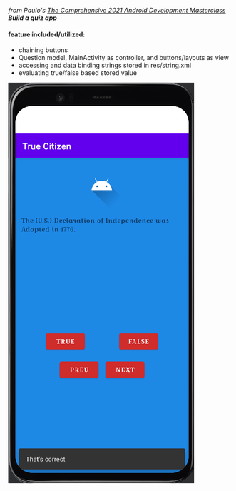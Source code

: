 *from Paulo's [The Comprehensive 2021 Android Development Masterclass](https://www.udemy.com/course/android-development-java-android-studio-masterclass/) **Build a quiz app***

#### feature included/utilized:
- chaining buttons
- Question model, MainActivity as controller, and buttons/layouts as view
- accessing and data binding strings stored in res/string.xml
- evaluating true/false based stored value

![app image](truecitizen.png)